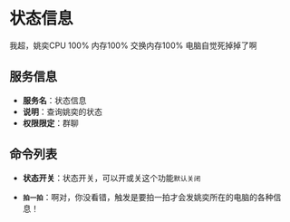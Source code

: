 # 状态信息
我超，姚奕CPU 100% 内存100% 交换内存100% 电脑自觉死掉掉了啊

## 服务信息
- **服务名**：状态信息
- **说明**：查询姚奕的状态
- **权限限定**：群聊

## 命令列表
- **状态开关**：状态开关，可以开或关这个功能`默认关闭`

- **`拍一拍`**：啊对，你没看错，触发是要拍一拍才会发姚奕所在的电脑的各种信息！